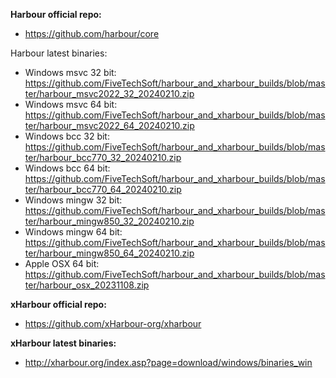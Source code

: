 <b>Harbour official repo:</b>
* https://github.com/harbour/core

Harbour latest binaries:
* Windows msvc 32 bit: https://github.com/FiveTechSoft/harbour_and_xharbour_builds/blob/master/harbour_msvc2022_32_20240210.zip
* Windows msvc 64 bit: https://github.com/FiveTechSoft/harbour_and_xharbour_builds/blob/master/harbour_msvc2022_64_20240210.zip
* Windows bcc 32 bit: https://github.com/FiveTechSoft/harbour_and_xharbour_builds/blob/master/harbour_bcc770_32_20240210.zip
* Windows bcc 64 bit: https://github.com/FiveTechSoft/harbour_and_xharbour_builds/blob/master/harbour_bcc770_64_20240210.zip
* Windows mingw 32 bit: https://github.com/FiveTechSoft/harbour_and_xharbour_builds/blob/master/harbour_mingw850_32_20240210.zip
* Windows mingw 64 bit: https://github.com/FiveTechSoft/harbour_and_xharbour_builds/blob/master/harbour_mingw850_64_20240210.zip
* Apple OSX 64 bit: https://github.com/FiveTechSoft/harbour_and_xharbour_builds/blob/master/harbour_osx_20231108.zip

<b>xHarbour official repo:</b>
* https://github.com/xHarbour-org/xharbour

<b>xHarbour latest binaries:</b>
* http://xharbour.org/index.asp?page=download/windows/binaries_win
